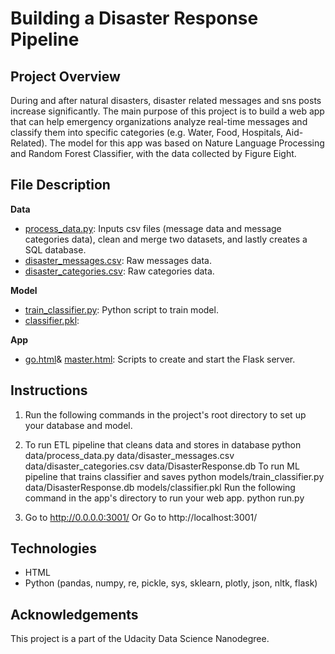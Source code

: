 # Building a Disaster Response Pipeline

## Project Overview
During and after natural disasters, disaster related messages and sns posts increase significantly. The main purpose of this project is to build a web app that can help emergency organizations analyze real-time messages and classify them into specific categories (e.g. Water, Food, Hospitals, Aid-Related). The model for this app was based on Nature Language Processing and Random Forest Classifier, with the data collected by Figure Eight. 

## File Description
**Data**
* [process_data.py](https://github.com/yyklee/disaster-response-pipeline/blob/main/data/process_data.py): Inputs csv files (message data and message categories data), clean and merge two datasets, and lastly creates a SQL database. 
* [disaster_messages.csv](https://github.com/yyklee/disaster-response-pipeline/blob/main/data/disaster_messages.csv): Raw messages data.
* [disaster_categories.csv](https://github.com/yyklee/disaster-response-pipeline/blob/main/data/disaster_categories.csv): Raw categories data. 

**Model**
* [train_classifier.py](https://github.com/yyklee/disaster-response-pipeline/blob/main/models/train_classifier.py): Python script to train model.
* [classifier.pkl]():

**App**
* [go.html](https://github.com/yyklee/disaster-response-pipeline/blob/main/app/templates/go.html)& [master.html](https://github.com/yyklee/disaster-response-pipeline/blob/main/app/templates/master.html): Scripts to create and start the Flask server.

## Instructions
1. Run the following commands in the project's root directory to set up your database and model.

2. To run ETL pipeline that cleans data and stores in database python data/process_data.py data/disaster_messages.csv data/disaster_categories.csv data/DisasterResponse.db
To run ML pipeline that trains classifier and saves python models/train_classifier.py data/DisasterResponse.db models/classifier.pkl
Run the following command in the app's directory to run your web app. python run.py

3. Go to http://0.0.0.0:3001/ Or Go to http://localhost:3001/

## Technologies
* HTML
* Python (pandas, numpy, re, pickle, sys, sklearn, plotly, json, nltk, flask)

## Acknowledgements
This project is a part of the Udacity Data Science Nanodegree.


